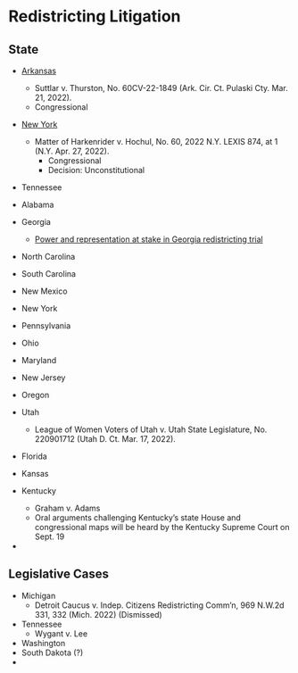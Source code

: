 # Redistricting Litigation

## State
- [Arkansas](https://github.com/jcervas/districting/tree/master/Case%20Briefs/Arkansas)
     + Suttlar v. Thurston, No. 60CV-22-1849 (Ark. Cir. Ct. Pulaski Cty. Mar. 21, 2022).
     + Congressional
- [New York](https://github.com/jcervas/districting/tree/master/Case%20Briefs/New%20York)
     + Matter of Harkenrider v. Hochul, No. 60, 2022 N.Y. LEXIS 874, at 1 (N.Y. Apr. 27, 2022).
          * Congressional
          * Decision: Unconstitutional
- Tennessee
- Alabama
- Georgia
     + [Power and representation at stake in Georgia redistricting trial](https://www.ajc.com/politics/redistricting-trial-could-throw-out-georgias-republican-drawn-maps/2FLMYKW4RBB3BHTLNMUDFTQ3VA/)
- North Carolina
- South Carolina
- New Mexico
- New York
- Pennsylvania
- Ohio
- Maryland
- New Jersey
- Oregon
- Utah
     + League of Women Voters of Utah v. Utah State Legislature, No. 220901712 (Utah D. Ct. Mar. 17, 2022).
- Florida

- Kansas
- Kentucky
     + Graham v. Adams
     + Oral arguments challenging Kentucky’s state House and congressional maps will be heard by the Kentucky Supreme Court on Sept. 19
- 

## Legislative Cases

- Michigan
     + Detroit Caucus v. Indep. Citizens Redistricting Comm’n, 969 N.W.2d 331, 332 (Mich. 2022) (Dismissed)
- Tennessee
     + Wygant v. Lee
- Washington
- South Dakota (?)
- 